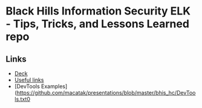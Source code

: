 # Black Hills Information Security ELK - Tips, Tricks, and Lessons Learned repo

## Links
- [Deck](https://github.com/macatak/presentations/blob/master/bhis_hc/bhis_final4.pdf)
- [Useful links](https://github.com/macatak/presentations/blob/master/bhis_hc/links.txt)
- [DevTools Examples](https://github.com/macatak/presentations/blob/master/bhis_hc/DevTools.txt0


